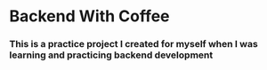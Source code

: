 # Backend With Coffee

### This is a practice project I created for myself when I was learning and practicing backend development